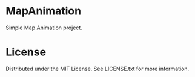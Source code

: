 # MapAnimation
Simple Map Animation project.
# License
Distributed under the MIT License. See LICENSE.txt for more information.
